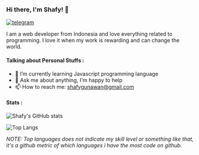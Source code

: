 ### Hi there, I'm Shafy! 👋
[![telegram](https://img.shields.io/badge/@shafygunawan-30302f?style=flat&logo=telegram)](https://t.me/shafygunawan)

I am a web developer from Indonesia and love everything related to programming. I love it when my work is rewarding and can change the world.

#### Talking about Personal Stuffs :
- 🌱 I’m currently learning Javascript programming language
- 💬 Ask me about anything, I'm happy to help
- 📫 How to reach me: shafygunawan@gmail.com

#### Stats :
![Shafy's GitHub stats](https://github-readme-stats.vercel.app/api?username=shafygunawan&show_icons=true&theme=dark)

![Top Langs](https://github-readme-stats.vercel.app/api/top-langs/?username=shafygunawan&layout=compact&theme=dark)

*NOTE: Top languages does not indicate my skill level or something like that, it's a github metric of which languages i have the most code on github.*

<!--
**shafygunawan/shafygunawan** is a ✨ _special_ ✨ repository because its `README.md` (this file) appears on your GitHub profile.

Here are some ideas to get you started:

- 🔭 I’m currently working on ...
- 🌱 I’m currently learning ...
- 👯 I’m looking to collaborate on ...
- 🤔 I’m looking for help with ...
- 💬 Ask me about ...
- 📫 How to reach me: ...
- 😄 Pronouns: ...
- ⚡ Fun fact: ...
-->
